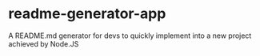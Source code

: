 # readme-generator-app
A README.md generator for devs to quickly implement into a new project achieved by Node.JS 
